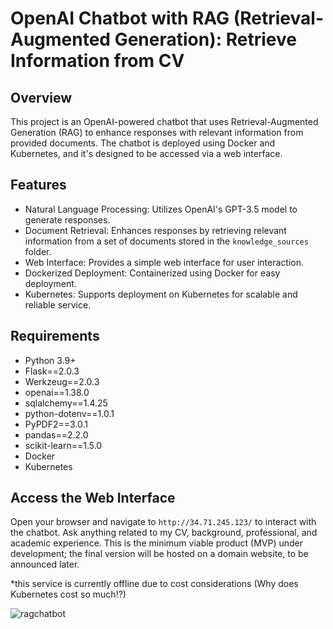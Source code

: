 
# OpenAI Chatbot with RAG (Retrieval-Augmented Generation): Retrieve Information from CV

## Overview
This project is an OpenAI-powered chatbot that uses Retrieval-Augmented Generation (RAG) to enhance responses with relevant information from provided documents. The chatbot is deployed using Docker and Kubernetes, and it's designed to be accessed via a web interface.

## Features
- Natural Language Processing: Utilizes OpenAI's GPT-3.5 model to generate responses.
- Document Retrieval: Enhances responses by retrieving relevant information from a set of documents stored in the `knowledge_sources` folder.
- Web Interface: Provides a simple web interface for user interaction.
- Dockerized Deployment: Containerized using Docker for easy deployment.
- Kubernetes: Supports deployment on Kubernetes for scalable and reliable service.

## Requirements
- Python 3.9+
- Flask==2.0.3
- Werkzeug==2.0.3
- openai==1.38.0
- sqlalchemy==1.4.25
- python-dotenv==1.0.1
- PyPDF2==3.0.1
- pandas==2.2.0
- scikit-learn==1.5.0
- Docker
- Kubernetes

## Access the Web Interface
Open your browser and navigate to `http://34.71.245.123/` to interact with the chatbot. Ask anything related to my CV, background, professional, and academic experience. This is the minimum viable product (MVP) under development; the final version will be hosted on a domain website, to be announced later.

*this service is currently offline due to cost considerations (Why does Kubernetes cost so much!?)

![ragchatbot](https://github.com/user-attachments/assets/bfe0bd46-fe7d-42dd-a868-d8f5831fa142)
